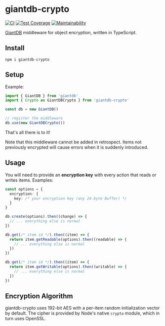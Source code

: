 # giantdb-crypto

[![CI](https://github.com/meyfa/giantdb-crypto/actions/workflows/main.yml/badge.svg)](https://github.com/meyfa/giantdb-crypto/actions/workflows/main.yml)
[![Test Coverage](https://api.codeclimate.com/v1/badges/961375c3057ac63be2ad/test_coverage)](https://codeclimate.com/github/meyfa/giantdb-crypto/test_coverage)
[![Maintainability](https://api.codeclimate.com/v1/badges/961375c3057ac63be2ad/maintainability)](https://codeclimate.com/github/meyfa/giantdb-crypto/maintainability)

[GiantDB](https://github.com/meyfa/giantdb) middleware for object encryption,
written in TypeScript.

## Install

```
npm i giantdb-crypto
```

## Setup

Example:

```ts
import { GiantDB } from 'giantdb'
import { Crypto as GiantDBCrypto } from 'giantdb-crypto'

const db = new GiantDB()

// register the middleware
db.use(new GiantDBCrypto())
```

That's all there is to it!

Note that this middleware cannot be added in retrospect. Items not previously
encrypted will cause errors when it is suddenly introduced.

## Usage

You will need to provide an **encryption key** with every action that reads or
writes items. Examples:

```ts
const options = {
  encryption: {
    key: /* your encryption key (any 24-byte Buffer) */
  }
}

db.create(options).then((change) => {
  // ... everything else is normal
})

db.get(/* item id */).then((item) => {
  return item.getReadable(options).then((readable) => {
    // ... everything else is normal
  })
})

db.get(/* item id */).then((item) => {
  return item.getWritable(options).then((writable) => {
    // ... everything else is normal
  })
})
```

## Encryption Algorithm

giantdb-crypto uses 192-bit AES with a per-item random initialization vector
by default. The cipher is provided by Node's native `crypto` module, which in
turn uses OpenSSL.
